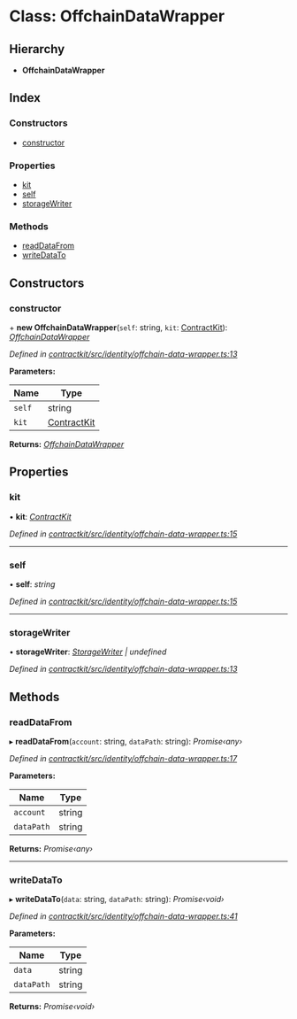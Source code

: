 # Class: OffchainDataWrapper

## Hierarchy

* **OffchainDataWrapper**

## Index

### Constructors

* [constructor](_contractkit_src_identity_offchain_data_wrapper_.offchaindatawrapper.md#constructor)

### Properties

* [kit](_contractkit_src_identity_offchain_data_wrapper_.offchaindatawrapper.md#kit)
* [self](_contractkit_src_identity_offchain_data_wrapper_.offchaindatawrapper.md#self)
* [storageWriter](_contractkit_src_identity_offchain_data_wrapper_.offchaindatawrapper.md#storagewriter)

### Methods

* [readDataFrom](_contractkit_src_identity_offchain_data_wrapper_.offchaindatawrapper.md#readdatafrom)
* [writeDataTo](_contractkit_src_identity_offchain_data_wrapper_.offchaindatawrapper.md#writedatato)

## Constructors

###  constructor

\+ **new OffchainDataWrapper**(`self`: string, `kit`: [ContractKit](_contractkit_src_kit_.contractkit.md)): *[OffchainDataWrapper](_contractkit_src_identity_offchain_data_wrapper_.offchaindatawrapper.md)*

*Defined in [contractkit/src/identity/offchain-data-wrapper.ts:13](https://github.com/celo-org/celo-monorepo/blob/master/packages/contractkit/src/identity/offchain-data-wrapper.ts#L13)*

**Parameters:**

Name | Type |
------ | ------ |
`self` | string |
`kit` | [ContractKit](_contractkit_src_kit_.contractkit.md) |

**Returns:** *[OffchainDataWrapper](_contractkit_src_identity_offchain_data_wrapper_.offchaindatawrapper.md)*

## Properties

###  kit

• **kit**: *[ContractKit](_contractkit_src_kit_.contractkit.md)*

*Defined in [contractkit/src/identity/offchain-data-wrapper.ts:15](https://github.com/celo-org/celo-monorepo/blob/master/packages/contractkit/src/identity/offchain-data-wrapper.ts#L15)*

___

###  self

• **self**: *string*

*Defined in [contractkit/src/identity/offchain-data-wrapper.ts:15](https://github.com/celo-org/celo-monorepo/blob/master/packages/contractkit/src/identity/offchain-data-wrapper.ts#L15)*

___

###  storageWriter

• **storageWriter**: *[StorageWriter](_contractkit_src_identity_offchain_storage_writers_.storagewriter.md) | undefined*

*Defined in [contractkit/src/identity/offchain-data-wrapper.ts:13](https://github.com/celo-org/celo-monorepo/blob/master/packages/contractkit/src/identity/offchain-data-wrapper.ts#L13)*

## Methods

###  readDataFrom

▸ **readDataFrom**(`account`: string, `dataPath`: string): *Promise‹any›*

*Defined in [contractkit/src/identity/offchain-data-wrapper.ts:17](https://github.com/celo-org/celo-monorepo/blob/master/packages/contractkit/src/identity/offchain-data-wrapper.ts#L17)*

**Parameters:**

Name | Type |
------ | ------ |
`account` | string |
`dataPath` | string |

**Returns:** *Promise‹any›*

___

###  writeDataTo

▸ **writeDataTo**(`data`: string, `dataPath`: string): *Promise‹void›*

*Defined in [contractkit/src/identity/offchain-data-wrapper.ts:41](https://github.com/celo-org/celo-monorepo/blob/master/packages/contractkit/src/identity/offchain-data-wrapper.ts#L41)*

**Parameters:**

Name | Type |
------ | ------ |
`data` | string |
`dataPath` | string |

**Returns:** *Promise‹void›*
